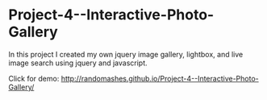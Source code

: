 # Project-4--Interactive-Photo-Gallery

In this project I created my own jquery image gallery, lightbox, and live image search using jquery and javascript.

Click for demo:
http://randomashes.github.io/Project-4--Interactive-Photo-Gallery/
